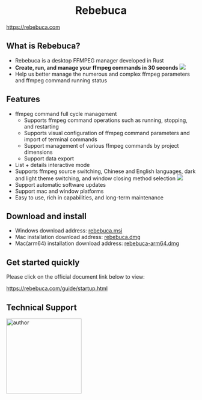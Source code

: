<h1 align="center">Rebebuca</h1>

https://rebebuca.com

## What is Rebebuca?

- Rebebuca is a desktop FFMPEG manager developed in Rust
- **Create, run, and manage your ffmpeg commands in 30 seconds**
![](./docs/quick.gif)
- Help us better manage the numerous and complex ffmpeg parameters and ffmpeg command running status

## Features

- ffmpeg command full cycle management
   - Supports ffmpeg command operations such as running, stopping, and restarting
   - Supports visual configuration of ffmpeg command parameters and import of terminal commands
   - Support management of various ffmpeg commands by project dimensions
   - Support data export
- List + details interactive mode
- Supports ffmpeg source switching, Chinese and English languages, dark and light theme switching, and window closing method selection
![](./docs/config.gif)
- Support automatic software updates
- Support mac and window platforms
- Easy to use, rich in capabilities, and long-term maintenance

## Download and install

- Windows download address: [rebebuca.msi](https://download.m7s.live/rb/Rebebuca_0.1.0_x64_en-US.msi)
- Mac installation download address: [rebebuca.dmg](https://download.m7s.live/rb/Rebebuca_0.1.0_x64.dmg)
- Mac(arm64) installation download address: [rebebuca-arm64.dmg](https://download.m7s.live/rb/Rebebuca_0.1.0_aarch64.dmg)

## Get started quickly

Please click on the official document link below to view:

https://rebebuca.com/guide/startup.html

## Technical Support

<img src="https://rebebuca.com/author.jpg" alt="author" width="200" height="200">